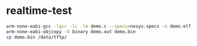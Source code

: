 # realtime-test


```bash
arm-none-eabi-gcc -lgcc -lc -lm demo.c --specs=nosys.specs -o demo.elf
arm-none-eabi-objcopy -O binary demo.out demo.bin
cp demo.bin /data/tftp/
```
